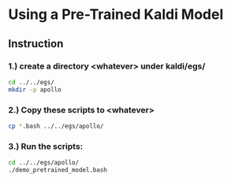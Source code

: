 # Using a Pre-Trained Kaldi Model 
## Instruction

### 1.) create a directory \<whatever> under kaldi/egs/
```bash
cd ../../egs/
mkdir -p apollo
```

### 2.) Copy these scripts to \<whatever>
```bash
cp *.bash ../../egs/apollo/
```

### 3.) Run the scripts:
```bash
cd ../../egs/apollo/
./demo_pretrained_model.bash
```


